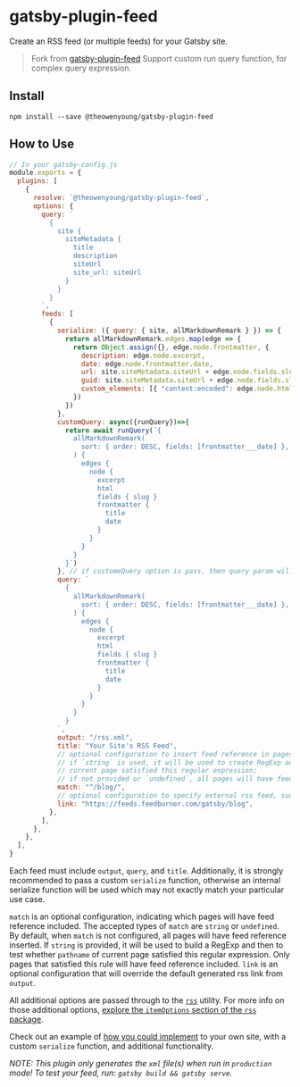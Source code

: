 # gatsby-plugin-feed

Create an RSS feed (or multiple feeds) for your Gatsby site.

> Fork from [gatsby-plugin-feed](https://github.com/gatsbyjs/gatsby/tree/master/packages/gatsby-plugin-feed)
> Support custom run query function, for complex query expression.

## Install

`npm install --save @theowenyoung/gatsby-plugin-feed`

## How to Use

```javascript
// In your gatsby-config.js
module.exports = {
  plugins: [
    {
      resolve: `@theowenyoung/gatsby-plugin-feed`,
      options: {
        query: `
          {
            site {
              siteMetadata {
                title
                description
                siteUrl
                site_url: siteUrl
              }
            }
          }
        `,
        feeds: [
          {
            serialize: ({ query: { site, allMarkdownRemark } }) => {
              return allMarkdownRemark.edges.map(edge => {
                return Object.assign({}, edge.node.frontmatter, {
                  description: edge.node.excerpt,
                  date: edge.node.frontmatter.date,
                  url: site.siteMetadata.siteUrl + edge.node.fields.slug,
                  guid: site.siteMetadata.siteUrl + edge.node.fields.slug,
                  custom_elements: [{ "content:encoded": edge.node.html }],
                })
              })
            },
            customQuery: async({runQuery})=>{
              return await runQuery(`{
                allMarkdownRemark(
                  sort: { order: DESC, fields: [frontmatter___date] },
                ) {
                  edges {
                    node {
                      excerpt
                      html
                      fields { slug }
                      frontmatter {
                        title
                        date
                      }
                    }
                  }
                }
              }`)
            }, // if customeQuery option is pass, then query param will ignore.
            query: `
              {
                allMarkdownRemark(
                  sort: { order: DESC, fields: [frontmatter___date] },
                ) {
                  edges {
                    node {
                      excerpt
                      html
                      fields { slug }
                      frontmatter {
                        title
                        date
                      }
                    }
                  }
                }
              }
            `,
            output: "/rss.xml",
            title: "Your Site's RSS Feed",
            // optional configuration to insert feed reference in pages:
            // if `string` is used, it will be used to create RegExp and then test if pathname of
            // current page satisfied this regular expression;
            // if not provided or `undefined`, all pages will have feed reference inserted
            match: "^/blog/",
            // optional configuration to specify external rss feed, such as feedburner
            link: "https://feeds.feedburner.com/gatsby/blog",
          },
        ],
      },
    },
  ],
}
```

Each feed must include `output`, `query`, and `title`. Additionally, it is strongly recommended to pass a custom `serialize` function, otherwise an internal serialize function will be used which may not exactly match your particular use case.

`match` is an optional configuration, indicating which pages will have feed reference included. The accepted types of `match` are `string` or `undefined`. By default, when `match` is not configured, all pages will have feed reference inserted. If `string` is provided, it will be used to build a RegExp and then to test whether `pathname` of current page satisfied this regular expression. Only pages that satisfied this rule will have feed reference included.
`link` is an optional configuration that will override the default generated rss link from `output`.

All additional options are passed through to the [`rss`][rss] utility. For more info on those additional options, [explore the `itemOptions` section of the `rss` package](https://www.npmjs.com/package/rss#itemoptions).

Check out an example of [how you could implement](https://www.gatsbyjs.org/docs/adding-an-rss-feed/) to your own site, with a custom `serialize` function, and additional functionality.

_NOTE: This plugin only generates the `xml` file(s) when run in `production` mode! To test your feed, run: `gatsby build && gatsby serve`._

[rss]: https://www.npmjs.com/package/rss
